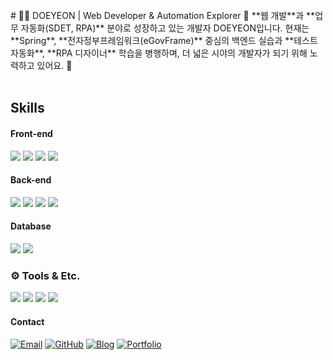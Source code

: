 <br/>
# 👩‍💻 DOEYEON | Web Developer & Automation Explorer 🧩
**웹 개발**과 **업무 자동화(SDET, RPA)** 분야로 성장하고 있는 개발자 DOEYEON입니다.  
현재는 **Spring**, **전자정부프레임워크(eGovFrame)** 중심의 백엔드 실습과  
**테스트 자동화**, **RPA 디자이너** 학습을 병행하며, 더 넓은 시야의 개발자가 되기 위해 노력하고 있어요. 🌱
<br/> <br/> 



## Skills
#### Front-end
<p>
  <img src="https://img.shields.io/badge/html5-E34F26?style=flat&logo=html5&logoColor=white"/>
  <img src="https://img.shields.io/badge/css3-1572B6?style=flat&logo=css3&logoColor=white"/>
  <img src="https://img.shields.io/badge/javascript-F7DF1E?style=flat&logo=javascript&logoColor=white"/>
  <img src="https://img.shields.io/badge/react-61DAFB?style=flat&logo=react&logoColor=white"/>
</p>


#### Back-end
<p>
  <img src="https://img.shields.io/badge/Java-007396?style=flat&logo=openjdk&logoColor=white"/>
  <img src="https://img.shields.io/badge/Spring-6DB33F?style=flat&logo=spring&logoColor=white"/>
  <img src="https://img.shields.io/badge/eGovFrame-0054A6?style=flat&logoColor=white"/>
  <img src="https://img.shields.io/badge/Node.js-339933?style=flat&logo=nodedotjs&logoColor=white"/>
</p>


#### Database
<p>
  <img src="https://img.shields.io/badge/mysql-4479A1?style=flat&logo=mysql&logoColor=white"/>
  <img src="https://img.shields.io/badge/Oracle-F80000?style=flat&logo=oracle&logoColor=white"/>
</p>


### ⚙️ Tools & Etc.
<p>
  <img src="https://img.shields.io/badge/Figma-F24E1E?style=flat&logo=figma&logoColor=white"/>
  <img src="https://img.shields.io/badge/GitHub-181717?style=flat&logo=github&logoColor=white"/>
  <img src="https://img.shields.io/badge/Notion-000000?style=flat&logo=notion&logoColor=white"/>
  <img src="https://img.shields.io/badge/Eclipse-2C2255?style=flat&logo=eclipseide&logoColor=white"/>
</p>

#### Contact
 [![Email](https://img.shields.io/badge/Email-egni1227%40naver.com-FFB3BA)](mailto:egni1227@naver.com)
 [![GitHub](https://img.shields.io/badge/GitHub-doe--yeon-A9D0B6)](https://github.com/doe-yeon)
 [![Blog](https://img.shields.io/badge/Blog-dxeyexn-FFDAB9)](https://blog.naver.com/dxeyexn)
 [![Portfolio](https://img.shields.io/badge/Portfolio-notion-FFEB99)](https://www.notion.so/dxeyexn/_DOEYEON-a5ad188a1b86499b8eddcbe03e10eeb8?pvs=4)
